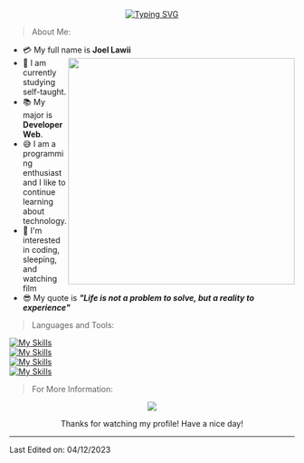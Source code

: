 <div align="center">
  <a href="https://git.io/typing-svg"><img src="https://readme-typing-svg.herokuapp.com?font=Fira+Code&size=28&pause=1000&color=30F70E&background=060E3BD7&vCenter=true&random=false&width=640&height=60&lines=%3E+Welcome+to+my+Github+profile+.+.+.+!" alt="Typing SVG" /></a>
</div>

> About Me:

- :credit_card: My full name is **Joel Lawii**<img src="https://w.forfun.com/fetch/99/9998247f121f83a099c19ab8f6232db8.jpeg" width="400" align="right"/>
- :school: I am currently studying self-taught.
- :books: My major is **Developer Web**.
- :sweat_smile: I am a programming enthusiast and I like to continue learning about technology.
- :monocle_face: I'm interested in coding, sleeping, and watching film
- :sunglasses: My quote is ***"Life is not a problem to solve, but a reality to experience"*** 

> Languages and Tools:

[![My Skills](https://skillicons.dev/icons?i=js,html,css,bootstrap)](https://skillicons.dev)<br/>
[![My Skills](https://skillicons.dev/icons?i=python,flask,django,java,spring)](https://skillicons.dev)<br/>
[![My Skills](https://skillicons.dev/icons?i=mysql,mongodb)](https://skillicons.dev)<br/>
[![My Skills](https://skillicons.dev/icons?i=vscode,linux,github,discord)](https://skillicons.dev)<br/>

> For More Information:
<p align="center">
  <a href="https://www.linkedin.com/in/joelawii/">
    <img align="center" src="https://img.shields.io/badge/linkedin-%230077B5.svg?style=for-the-badge&logo=linkedin&logoColor=white" />
  </a>
</p>
<div align="center">
  Thanks for watching my profile! Have a nice day!
</div>

------

Last Edited on: 04/12/2023
